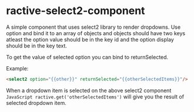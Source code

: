 # ractive-select2-component
A simple component that uses select2 library to render dropdowns. Use option and bind it to an array of objects and objects should have two keys atleast the option value should be in the key id and the option display should be in the key text.

To get the value of selected option you can bind to returnSelected.

Example:

```html
<select2 option="{{other}}" returnSelected="{{otherSelectedItems}}"/>
```
When a dropdown item is selected on the above select2 component ```JavaScript ractive.get('otherSelectedItems')``` will give you the result of selected dropdown item.

